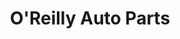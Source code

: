 ---
title: "O'Reilly Auto Parts"
url: /apple-valley/oreilly-auto-parts-bear-valley-road/
shop: car parts
---